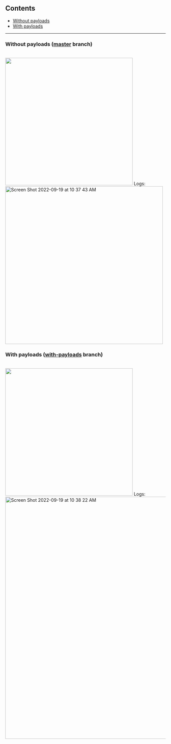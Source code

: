 ## Contents
- [Without payloads](#without-payloads-master-branch)
- [With payloads](#with-payloads-with-payloads-branch)
***

### Without payloads ([master](https://github.com/connected-aseud/RvPayloadsDemo/tree/master) branch)
<br>
<img src="https://user-images.githubusercontent.com/113557137/191044308-b2d394b0-1003-4c9a-855a-2a8d322494ac.gif" width="400">
Logs:
<br>
<img width="495" alt="Screen Shot 2022-09-19 at 10 37 43 AM" src="https://user-images.githubusercontent.com/113557137/191044449-081fba46-d358-45ee-be9f-03c6b2dedb5a.png">


### With payloads ([with-payloads](https://github.com/connected-aseud/RvPayloadsDemo/tree/with-payloads) branch)
<br>
<img src="https://user-images.githubusercontent.com/113557137/191047741-be8cbc0d-36a9-40a4-823f-2f9958584260.gif" width="400">
Logs:
<br>
<img width="760" alt="Screen Shot 2022-09-19 at 10 38 22 AM" src="https://user-images.githubusercontent.com/113557137/191044519-9527adf0-12f6-4d3a-aed4-f846491d9846.png">
